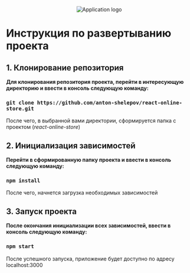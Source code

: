<br/>

<p align="center">
  <img src="https://user-images.githubusercontent.com/93414022/181659246-47776110-dd92-4ada-b926-c22ac708bb68.png" alt="Application logo"/>
</p>

# Инструкция по развертыванию проекта

## 1. Клонирование репозитория

**Для клонирования репозитория проекта, перейти в интересующую директорию и ввести в консоль следующую команду:**

### `git clone https://github.com/anton-shelepov/react-online-store.git`

После чего, в выбранной вами директории, сформируется папка с проектом (*react-online-store*)

## 2. Инициализация зависимостей

**Перейти в сформированную папку проекта и ввести в консоль следующую команду:**

### `npm install`

После чего, начнется загрузка необходимых зависимостей

## 3. Запуск проекта

**После окончания инициализации всех зависимостей, ввести в консоль следующую команду:**

### `npm start`

После успешного запуска, приложение будет доступно по адресу localhost:3000
